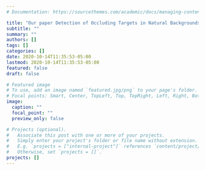 ```yaml
---
# Documentation: https://sourcethemes.com/academic/docs/managing-content/

title: "Our paper Detection of Occluding Targets in Natural Backgrounds is in press at JoV."
subtitle: ""
summary: ""
authors: []
tags: []
categories: []
date: 2020-10-14T11:35:53-05:00
lastmod: 2020-10-14T11:35:53-05:00
featured: false
draft: false

# Featured image
# To use, add an image named `featured.jpg/png` to your page's folder.
# Focal points: Smart, Center, TopLeft, Top, TopRight, Left, Right, BottomLeft, Bottom, BottomRight.
image:
  caption: ""
  focal_point: ""
  preview_only: false

# Projects (optional).
#   Associate this post with one or more of your projects.
#   Simply enter your project's folder or file name without extension.
#   E.g. `projects = ["internal-project"]` references `content/project/deep-learning/index.md`.
#   Otherwise, set `projects = []`.
projects: []
---
```


